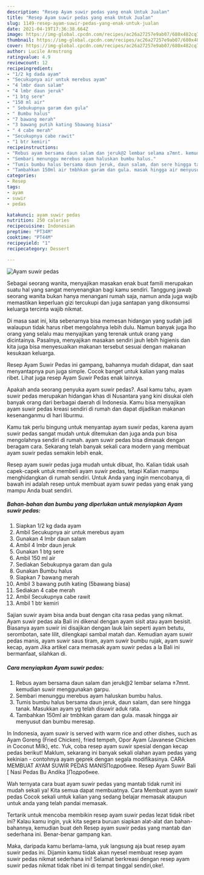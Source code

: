 ```yaml
---
description: "Resep Ayam suwir pedas yang enak Untuk Jualan"
title: "Resep Ayam suwir pedas yang enak Untuk Jualan"
slug: 1149-resep-ayam-suwir-pedas-yang-enak-untuk-jualan
date: 2021-04-19T17:36:38.664Z
image: https://img-global.cpcdn.com/recipes/ac26a27257e9ab07/680x482cq70/ayam-suwir-pedas-foto-resep-utama.jpg
thumbnail: https://img-global.cpcdn.com/recipes/ac26a27257e9ab07/680x482cq70/ayam-suwir-pedas-foto-resep-utama.jpg
cover: https://img-global.cpcdn.com/recipes/ac26a27257e9ab07/680x482cq70/ayam-suwir-pedas-foto-resep-utama.jpg
author: Lucile Armstrong
ratingvalue: 4.9
reviewcount: 12
recipeingredient:
- "1/2 kg dada ayam"
- "Secukupnya air untuk merebus ayam"
- "4 lmbr daun salam"
- "4 lmbr daun jeruk"
- "1 btg sere"
- "150 ml air"
- " Sebukupnya garam dan gula"
- " Bumbu halus"
- "7 bawang merah"
- "3 bawang putih kating 5bawang biasa"
- " 4 cabe merah"
- "Secukupnya cabe rawit"
- "1 btr kemiri"
recipeinstructions:
- "Rebus ayam bersama daun salam dan jeruk@2 lembar selama ±7mnt. kemudian suwir menggunakan garpu."
- "Sembari menunggu merebus ayam haluskan bumbu halus."
- "Tumis bumbu halus bersama daun jeruk, daun salam, dan sere hingga tanak. Masukkan ayam yg telah disuwir aduk rata."
- "Tambahkan 150ml air tmbhkan garam dan gula. masak hingga air menyusut dan bumbu meresap."
categories:
- Resep
tags:
- ayam
- suwir
- pedas

katakunci: ayam suwir pedas 
nutrition: 250 calories
recipecuisine: Indonesian
preptime: "PT34M"
cooktime: "PT44M"
recipeyield: "1"
recipecategory: Dessert

---
```



![Ayam suwir pedas](https://img-global.cpcdn.com/recipes/ac26a27257e9ab07/680x482cq70/ayam-suwir-pedas-foto-resep-utama.jpg)

Sebagai seorang wanita, menyajikan masakan enak buat famili merupakan suatu hal yang sangat menyenangkan bagi kamu sendiri. Tanggung jawab seorang  wanita bukan hanya menangani rumah saja, namun anda juga wajib memastikan keperluan gizi tercukupi dan juga santapan yang dikonsumsi keluarga tercinta wajib nikmat.

Di masa  saat ini, kita sebenarnya bisa memesan hidangan yang sudah jadi walaupun tidak harus ribet mengolahnya lebih dulu. Namun banyak juga lho orang yang selalu mau menyajikan yang terenak untuk orang yang dicintainya. Pasalnya, menyajikan masakan sendiri jauh lebih higienis dan kita juga bisa menyesuaikan makanan tersebut sesuai dengan makanan kesukaan keluarga. 

Resep Ayam Suwir Pedas ini gampang, bahannya mudah didapat, dan saat menyantapnya pun juga simple. Cocok banget untuk kalian yang malas ribet. Lihat juga resep Ayam Suwir Pedas enak lainnya.

Apakah anda seorang penyuka ayam suwir pedas?. Asal kamu tahu, ayam suwir pedas merupakan hidangan khas di Nusantara yang kini disukai oleh banyak orang dari berbagai daerah di Indonesia. Kamu bisa menyajikan ayam suwir pedas kreasi sendiri di rumah dan dapat dijadikan makanan kesenanganmu di hari liburmu.

Kamu tak perlu bingung untuk menyantap ayam suwir pedas, karena ayam suwir pedas sangat mudah untuk ditemukan dan juga anda pun bisa mengolahnya sendiri di rumah. ayam suwir pedas bisa dimasak dengan beragam cara. Sekarang telah banyak sekali cara modern yang membuat ayam suwir pedas semakin lebih enak.

Resep ayam suwir pedas juga mudah untuk dibuat, lho. Kalian tidak usah capek-capek untuk membeli ayam suwir pedas, tetapi Kalian mampu menghidangkan di rumah sendiri. Untuk Anda yang ingin mencobanya, di bawah ini adalah resep untuk membuat ayam suwir pedas yang enak yang mampu Anda buat sendiri.

<!--inarticleads1-->

##### Bahan-bahan dan bumbu yang diperlukan untuk menyiapkan Ayam suwir pedas:

1. Siapkan 1/2 kg dada ayam
1. Ambil Secukupnya air untuk merebus ayam
1. Gunakan 4 lmbr daun salam
1. Ambil 4 lmbr daun jeruk
1. Gunakan 1 btg sere
1. Ambil 150 ml air
1. Sediakan  Sebukupnya garam dan gula
1. Gunakan  Bumbu halus
1. Siapkan 7 bawang merah
1. Ambil 3 bawang putih kating (5bawang biasa)
1. Sediakan  4 cabe merah
1. Ambil Secukupnya cabe rawit
1. Ambil 1 btr kemiri


Sajian suwir ayam bisa anda buat dengan cita rasa pedas yang nikmat. Ayam suwir pedas ala Bali ini dikenal dengan ayam sisit atau ayam besisit. Biasanya ayam suwir ini disajikan dengan lauk lain seperti ayam betutu, serombotan, sate lilit, dilengkapi sambal matah dan. Kemudian ayam suwir pedas manis, ayam suwir saus tiram, ayam suwir bumbu rujak, ayam suwir kecap, ayam Jika artikel cara memasak ayam suwir pedas a la Bali ini bermanfaat, silahkan di. 

<!--inarticleads2-->

##### Cara menyiapkan Ayam suwir pedas:

1. Rebus ayam bersama daun salam dan jeruk@2 lembar selama ±7mnt. kemudian suwir menggunakan garpu.
1. Sembari menunggu merebus ayam haluskan bumbu halus.
1. Tumis bumbu halus bersama daun jeruk, daun salam, dan sere hingga tanak. Masukkan ayam yg telah disuwir aduk rata.
1. Tambahkan 150ml air tmbhkan garam dan gula. masak hingga air menyusut dan bumbu meresap.


In Indonesia, ayam suwir is served with warm rice and other dishes, such as Ayam Goreng (Fried Chicken), fried tempeh, Opor Ayam (Javanese Chicken in Coconut Milk), etc. Yuk, coba resep ayam suwir spesial dengan kecap pedas berikut! Maklum, sekarang ini banyak sekali olahan ayam pedas yang kekinian - contohnya ayam geprek dengan segala modifikasinya. CARA MEMBUAT AYAM SUWIR PEDAS MANISПодробнее. Resep Ayam Suwir Bali [ Nasi Pedas Bu Andika ]Подробнее. 

Wah ternyata cara buat ayam suwir pedas yang mantab tidak rumit ini mudah sekali ya! Kita semua dapat membuatnya. Cara Membuat ayam suwir pedas Cocok sekali untuk kalian yang sedang belajar memasak ataupun untuk anda yang telah pandai memasak.

Tertarik untuk mencoba membikin resep ayam suwir pedas lezat tidak ribet ini? Kalau kamu ingin, yuk kita segera buruan siapkan alat-alat dan bahan-bahannya, kemudian buat deh Resep ayam suwir pedas yang mantab dan sederhana ini. Benar-benar gampang kan. 

Maka, daripada kamu berlama-lama, yuk langsung aja buat resep ayam suwir pedas ini. Dijamin kamu tiidak akan nyesel membuat resep ayam suwir pedas nikmat sederhana ini! Selamat berkreasi dengan resep ayam suwir pedas nikmat tidak ribet ini di tempat tinggal sendiri,oke!.

